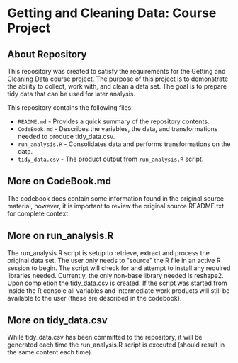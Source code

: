 # Getting and Cleaning Data: Course Project

## About Repository

This repository was created to satisfy the requirements for the Getting and Cleaning Data course project.
The purpose of this project is to demonstrate the ability to collect, work with, and clean a data set. The goal is to prepare tidy data that can be used for later analysis.

This repository contains the following files:
- `README.md` - Provides a quick summary of the repository contents.
- `CodeBook.md` - Describes the variables, the data, and transformations needed to produce tidy_data.csv.
- `run_analysis.R` - Consolidates data and performs transformations on the data.
- `tidy_data.csv` - The product output from `run_analysis.R` script.

## More on CodeBook.md

The codebook does contain some information found in the original source material, however, it is important to review the original source README.txt for complete context.

## More on run_analysis.R

The run_analysis.R script is setup to retrieve, extract and process the original data set. The user only needs to "source" the R file in an active R session to begin. The script will check for and attempt to install any required libraries needed. Currently, the only non-base library needed is reshape2. Upon completion the tidy_data.csv is created. If the script was started from inside the R console all variables and intermediate work products will still be available to the user (these are described in the codebook).

## More on tidy_data.csv

While tidy_data.csv has been committed to the repository, it will be generated each time the run_analysis.R script is executed (should result in the same content each time). 